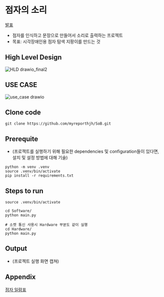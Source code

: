 # 점자의 소리
[발표](https://docs.google.com/presentation/d/1WSleXYFF2FmuSL_zByKoB1HBIoQ587_Zn22ENmkoQBQ/edit?usp=sharing)
* 점자를 인식하고 문장으로 만들어서 소리로 출력하는 프로젝트
* 목표: 시각장애인용 점자 탐색 지팡이를 만드는 것

## High Level Design
![HLD drawio_final2](https://github.com/myreporthjh/SoB/assets/148738904/af0cd416-e2e8-4daa-af27-9030b0382c64)

## USE CASE
![use_case drawio](https://github.com/myreporthjh/SoB/assets/148738904/1c066193-9c47-4f00-b9b4-e904a14dce17)

## Clone code


```shell
git clone https://github.com/myreporthjh/SoB.git
```

## Prerequite

* (프로잭트를 실행하기 위해 필요한 dependencies 및 configuration들이 있다면, 설치 및 설정 방법에 대해 기술)

```shell
python -m venv .venv
source .venv/bin/activate
pip install -r requirements.txt
```

## Steps to run

```shell
source .venv/bin/activate

cd Software/
python main.py

# 소켓 통신 사용시 Hardware 부분도 같이 실행
cd Hardware/
python main.py
```

## Output
* (프로젝트 실행 화면 캡쳐)


## Appendix
[점자 일람표](http://www.hsb.or.kr/client/visually/visually2_7.asp)
